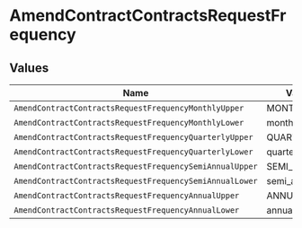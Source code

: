 # AmendContractContractsRequestFrequency


## Values

| Name                                                    | Value                                                   |
| ------------------------------------------------------- | ------------------------------------------------------- |
| `AmendContractContractsRequestFrequencyMonthlyUpper`    | MONTHLY                                                 |
| `AmendContractContractsRequestFrequencyMonthlyLower`    | monthly                                                 |
| `AmendContractContractsRequestFrequencyQuarterlyUpper`  | QUARTERLY                                               |
| `AmendContractContractsRequestFrequencyQuarterlyLower`  | quarterly                                               |
| `AmendContractContractsRequestFrequencySemiAnnualUpper` | SEMI_ANNUAL                                             |
| `AmendContractContractsRequestFrequencySemiAnnualLower` | semi_annual                                             |
| `AmendContractContractsRequestFrequencyAnnualUpper`     | ANNUAL                                                  |
| `AmendContractContractsRequestFrequencyAnnualLower`     | annual                                                  |